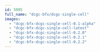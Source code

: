 ```yaml
---
id: 5095
full_name: "dcgc-bfx/dcgc-single-cell"
images: 
  - "dcgc-bfx-dcgc-single-cell-0.1-alpha"
  - "dcgc-bfx-dcgc-single-cell-latest"
  - "dcgc-bfx-dcgc-single-cell-0.2.0"
  - "dcgc-bfx-dcgc-single-cell-0.2.1"
  - "dcgc-bfx-dcgc-single-cell-0.2.2"
---
```

